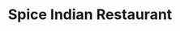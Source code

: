 ---
layout: info
type: Standard
title: Spice Indian Restaurant
section: curry house
logo: placeholder
ratings: $$
phone: "24406"
email:
address:
description: Located Nambatu area, opposite Au Bon Marche.
---